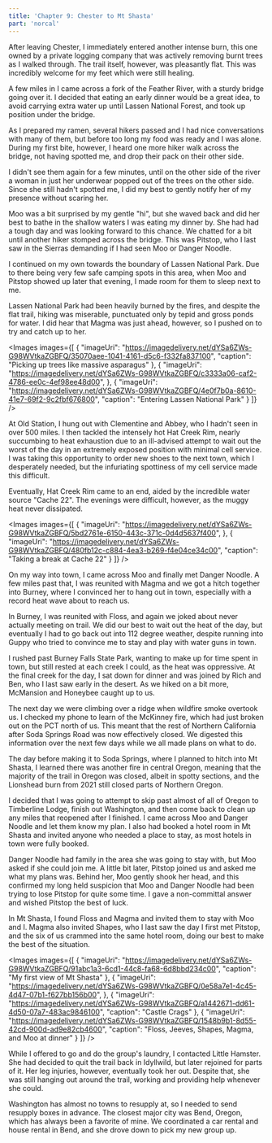 ```yaml
---
title: 'Chapter 9: Chester to Mt Shasta'
part: 'norcal'
---
```


<script lang="ts">
import Images from '$lib/components/Images.svelte';
</script>

After leaving Chester, I immediately entered another intense burn, this one owned by a private logging company that was
actively removing burnt trees as I walked through. The trail itself, however, was pleasantly flat. This was incredibly
welcome for my feet which were still healing.

A few miles in I came across a fork of the Feather River, with a sturdy bridge going over it. I decided that eating an
early dinner would be a great idea, to avoid carrying extra water up until Lassen National Forest, and took up position
under the bridge.

As I prepared my ramen, several hikers passed and I had nice conversations with many of them, but before too long my
food was ready and I was alone. During my first bite, however, I heard one more hiker walk across the bridge, not having
spotted me, and drop their pack on their other side.

I didn't see them again for a few minutes, until on the other side of the river a woman in just her underwear popped out
of the trees on the other side. Since she still hadn't spotted me, I did my best to gently notify her of my presence
without scaring her.

Moo was a bit surprised by my gentle "hi", but she waved back and did her best to bathe in the shallow waters I was
eating my dinner by. She had had a tough day and was looking forward to this chance. We chatted for a bit until another
hiker stomped across the bridge. This was Pitstop, who I last saw in the Sierras demanding if I had seen Moo or Danger
Noodle.

I continued on my own towards the boundary of Lassen National Park. Due to there being very few safe camping spots in
this area, when Moo and Pitstop showed up later that evening, I made room for them to sleep next to me.

Lassen National Park had been heavily burned by the fires, and despite the flat trail, hiking was miserable, punctuated
only by tepid and gross ponds for water. I did hear that Magma was just ahead, however, so I pushed on to try and catch
up to her.

<Images images={[
{
"imageUri": "https://imagedelivery.net/dYSa6ZWs-G98WVtkaZGBFQ/35070aee-1041-4161-d5c6-f332fa837100",
"caption": "Picking up trees like massive asparagus"
},
{
"imageUri": "https://imagedelivery.net/dYSa6ZWs-G98WVtkaZGBFQ/c3333a06-caf2-4786-ee0c-4ef98ee48d00",
},
{
"imageUri": "https://imagedelivery.net/dYSa6ZWs-G98WVtkaZGBFQ/4e0f7b0a-8610-41e7-69f2-9c2fbf676800",
"caption": "Entering Lassen National Park"
}
]} />

At Old Station, I hung out with Clementine and Abbey, who I hadn't seen in over 500 miles. I then tackled the intensely
hot Hat Creek Rim, nearly succumbing to heat exhaustion due to an ill-advised attempt to wait out the worst of the day
in an extremely exposed position with minimal cell service. I was taking this opportunity to order new shoes to the next
town, which I desperately needed, but the infuriating spottiness of my cell service made this difficult.

Eventually, Hat Creek Rim came to an end, aided by the incredible water source "Cache 22". The evenings were difficult,
however, as the muggy heat never dissipated.

<Images images={[
{
"imageUri": "https://imagedelivery.net/dYSa6ZWs-G98WVtkaZGBFQ/5bd2761e-6150-443c-371c-0d4d5637f400",
},
{
"imageUri": "https://imagedelivery.net/dYSa6ZWs-G98WVtkaZGBFQ/480fb12c-c884-4ea3-b269-f4e04ce34c00",
"caption": "Taking a break at Cache 22"
}
]} />

On my way into town, I came across Moo and finally met Danger Noodle. A few miles past that, I was reunited with Magma
and we got a hitch together into Burney, where I convinced her to hang out in town, especially with a record heat wave
about to reach us.

In Burney, I was reunited with Floss, and again we joked about never actually meeting on trail. We did our best to wait
out the heat of the day, but eventually I had to go back out into 112 degree weather, despite running into Guppy who
tried to convince me to stay and play with water guns in town.

I rushed past Burney Falls State Park, wanting to make up for time spent in town, but still rested at each creek I
could, as the heat was oppressive. At the final creek for the day, I sat down for dinner and was joined by Rich and Ben,
who I last saw early in the desert. As we hiked on a bit more, McMansion and Honeybee caught up to us.

The next day we were climbing over a ridge when wildfire smoke overtook us. I checked my phone to learn of the
McKinney fire, which had just broken out on the PCT north of us. This meant that the rest of Northern California after
Soda Springs Road was now effectively closed. We digested this information over the next few days while we all made
plans on what to do.

The day before making it to Soda Springs, where I planned to hitch into Mt Shasta, I learned there was another fire in
central Oregon, meaning that the majority of the trail in Oregon was closed, albeit in spotty sections, and the
Lionshead burn from 2021 still closed parts of Northern Oregon.

I decided that I was going to attempt to skip past almost of all of Oregon to Timberline Lodge, finish out Washington,
and then come back to clean up any miles that reopened after I finished. I came across Moo and Danger Noodle and let
them know my plan. I also had booked a hotel room in Mt Shasta and invited anyone who needed a place to stay, as most
hotels in town were fully booked.

Danger Noodle had family in the area she was going to stay with, but Moo asked if she could join me. A little bit later,
Pitstop joined us and asked me what my plans was. Behind her, Moo gently shook her head, and this confirmed my long held
suspicion that Moo and Danger Noodle had been trying to lose Pitstop for quite some time. I gave a non-committal answer
and wished Pitstop the best of luck.

In Mt Shasta, I found Floss and Magma and invited them to stay with Moo and I. Magma also invited Shapes, who I last saw
the day I first met Pitstop, and the six of us crammed into the same hotel room, doing our best to make the best of the
situation.

<Images images={[
{
"imageUri": "https://imagedelivery.net/dYSa6ZWs-G98WVtkaZGBFQ/91abc1a3-6cd1-44c8-fa68-6d8bbd234c00",
"caption": "My first view of Mt Shasta"
},
{
"imageUri": "https://imagedelivery.net/dYSa6ZWs-G98WVtkaZGBFQ/0e58a7e1-4c45-4d47-07b1-f627bb156b00",
},
{
"imageUri": "https://imagedelivery.net/dYSa6ZWs-G98WVtkaZGBFQ/a1442671-dd61-4d50-07a7-483ac9846100",
"caption": "Castle Crags"
},
{
"imageUri": "https://imagedelivery.net/dYSa6ZWs-G98WVtkaZGBFQ/1548b9b1-8d55-42cd-900d-ad9e82cb4600",
"caption": "Floss, Jeeves, Shapes, Magma, and Moo at dinner"
}
]} />

While I offered to go and do the group's laundry, I contacted Little Hamster. She had decided to quit the trail back in
Idyllwild, but later rejoined for parts of it. Her leg injuries, however, eventually took her out. Despite that, she was
still hanging out around the trail, working and providing help whenever she could.

Washington has almost no towns to resupply at, so I needed to send resupply boxes in advance. The closest major city was
Bend, Oregon, which has always been a favorite of mine. We coordinated a car rental and house rental in Bend, and she
drove down to pick my new group up.
